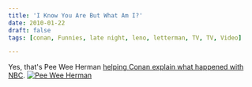 ```yaml
---
title: 'I Know You Are But What Am I?'
date: 2010-01-22
draft: false
tags: [conan, Funnies, late night, leno, letterman, TV, TV, Video]

---
```


Yes, that's Pee Wee Herman [helping Conan explain what happened with NBC](http://tv.gawker.com/5454293/defeated-obrien-announces-crushed-dream-this-was-not-our-first-choice). [![](https://chrisenns.com/wp-content/uploads/2010/01/peewee1.png "Pee Wee Herman")](http://tv.gawker.com/5454293/defeated-obrien-announces-crushed-dream-this-was-not-our-first-choice)